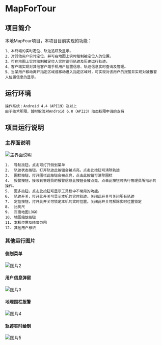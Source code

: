 # MapForTour #

## 项目简介 ##

本地MapFour项目，本项目目前实现的功能：

	1、本终端的实时定位、轨迹追踪及显示。
	2、对其他用户实时定位，并可在地图上实时绘制被定位人的位置。
	3、可在地图上实时绘制被定位人实时运行轨迹及历史运行轨迹。
	4、客户端实现对其他客户端手机用户位置信息、轨迹信息实时查询及管理。
	5、当某用户移动离开指定区域或移动进入指定区域时，可实现对该用户的报警并实现对被报警人位置信息的显示。

## 运行环境 ##

	操作系统：Android 4.4（API19）及以上
	由于技术所限，暂时取消对Android 6.0（API23）动态权限申请的支持

## 项目运行说明 ##
### 主界面说明 ###
![主界面说明](./img/img1.jpg)

	1.	导航按钮，点击可打开侧划菜单
	2.	轨迹状态按钮，打开轨迹此按钮会被点亮，点击此按钮可清除轨迹
	3.	围栏按钮，打开围栏此按钮会被点亮，点击此按钮可清除围栏
	4.	报警按钮，接收到管理员的报警信息此按钮会被点亮，点击此按钮可执行管理员所指示的操作。
	5.	更多按钮，点击此按钮可显示工具栏中不常用的功能。
	6.	轨迹开关，打开此开关可显示本机的实时轨迹，关闭此开关可关闭所有轨迹
	7.	定位按钮，打开此开关可锁定本机的实时位置，关闭此开关可解除实时位置锁定
	8.	比例尺
	9.	百度地图LOGO
	10.	地图缩放按钮
	11.	本机位置及精度范围
	12.	其他用户标识

### 其他运行图片 ###
#### 侧划菜单 ####
![图片2](./img/img2.jpg)
#### 用户信息弹窗 ####
![图片3](./img/img3.jpg)
#### 地理围栏报警 ####
![图片4](./img/img4.jpg)
#### 轨迹实时绘制 ####
![图片5](./img/img5.jpg)